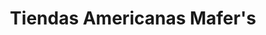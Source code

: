 ---
title: "Tiendas Americanas Mafer's"
url: /comayagua/tiendas-americanas-mafers/
shop: caridad
---